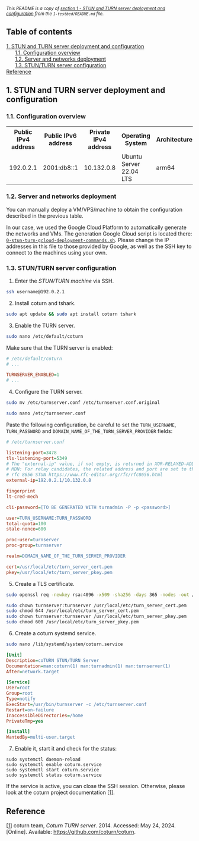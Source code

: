 <small><i>This README is a copy of [section 1 - STUN and TURN server deployment and configuration](../../1-testbed/README.md#1-stun-and-turn-server-deployment-and-configuration) from the `1-testbed/README.md` file.</i></small>

## Table of contents

[1. STUN and TURN server deployment and configuration](#1-stun-and-turn-server-deployment-and-configuration)  
&nbsp;&nbsp;&nbsp;&nbsp;&nbsp;&nbsp;[1.1. Configuration overview](#11-configuration-overview)  
&nbsp;&nbsp;&nbsp;&nbsp;&nbsp;&nbsp;[1.2. Server and networks deployment](#12-server-and-networks-deployment)  
&nbsp;&nbsp;&nbsp;&nbsp;&nbsp;&nbsp;[1.3. STUN/TURN server configuration](#13-stunturn-server-configuration)  
[Reference](#reference)

## 1. STUN and TURN server deployment and configuration

### 1.1. Configuration overview

<table>
    <tr>
        <th>Public IPv4 address</th>
        <th>Public IPv6 address</th>
        <th>Private IPv4 address</th>
        <th>Operating System</th>
        <th>Architecture</th>
        <th>Service</th>
        <th>Version</th>
        <th>Listening port</th>
    </tr>
    <tr>
        <td rowspan="2">192.0.2.1</td>
        <td rowspan="2">2001:db8::1</td>
        <td rowspan="2">10.132.0.8</td>
        <td rowspan="2">Ubuntu Server 22.04 LTS</td>
        <td rowspan="2">arm64</td>
        <td>coturn</td>
        <td>4.5.2</td>
        <td>5349 (TLS)</td>
    </tr>
    <tr>
        <td>TShark</td>
        <td>4.2.5</td>
        <td>N/A</td>
    </tr>
</table>


### 1.2. Server and networks deployment

You can manually deploy a VM/VPS/machine to obtain the configuration described in the previous table.

In our case, we used the Google Cloud Platform to automatically generate the networks and VMs. The generation Google Cloud script is located there: [`0-stun-turn-gcloud-deployment-commands.sh`](0-stun-turn-gcloud-deployment-commands.sh). Please change the IP addresses in this file to those provided by Google, as well as the SSH key to connect to the machines using your own.

### 1.3. STUN/TURN server configuration

1. Enter the *STUN/TURN machine* via SSH.

```bash
ssh username@192.0.2.1
```

2. Install coturn and tshark.

```bash
sudo apt update && sudo apt install coturn tshark
```

3. Enable the TURN server.

```bash
sudo nano /etc/default/coturn
```

Make sure that the TURN server is enabled:

```ini
# /etc/default/coturn
# ...

TURNSERVER_ENABLED=1
# ...
```

4. Configure the TURN server.

```bash
sudo mv /etc/turnserver.conf /etc/turnserver.conf.original

sudo nano /etc/turnserver.conf
```

Paste the following configuration, be careful to set the `TURN_USERNAME`, `TURN_PASSWORD` and `DOMAIN_NAME_OF_THE_TURN_SERVER_PROVIDER` fields:


```ini
# /etc/turnserver.conf

listening-port=3478
tls-listening-port=5349
# The "external-ip" value, if not empty, is returned in XOR-RELAYED-ADDRESS field. (doc du fichier de conf), puis : 
# MDN: For relay candidates, the related address and port are set to the mapped address selected by the TURN server. 
# rfc 8656 STUN https://www.rfc-editor.org/rfc/rfc8656.html
external-ip=192.0.2.1/10.132.0.8

fingerprint
lt-cred-mech

cli-password=[TO BE GENERATED WITH turnadmin -P -p <password>]

user=TURN_USERNAME:TURN_PASSWORD
total-quota=100
stale-nonce=600

proc-user=turnserver
proc-group=turnserver

realm=DOMAIN_NAME_OF_THE_TURN_SERVER_PROVIDER

cert=/usr/local/etc/turn_server_cert.pem
pkey=/usr/local/etc/turn_server_pkey.pem
```

5. Create a TLS certificate.

```bash
sudo openssl req -newkey rsa:4096 -x509 -sha256 -days 365 -nodes -out /usr/local/etc/turn_server_cert.pem -keyout /usr/local/etc/turn_server_pkey.pem

sudo chown turnserver:turnserver /usr/local/etc/turn_server_cert.pem
sudo chmod 644 /usr/local/etc/turn_server_cert.pem
sudo chown turnserver:turnserver /usr/local/etc/turn_server_pkey.pem
sudo chmod 600 /usr/local/etc/turn_server_pkey.pem
```

6. Create a coturn systemd service.

```bash
sudo nano /lib/systemd/system/coturn.service  
```

```ini
[Unit]
Description=coTURN STUN/TURN Server
Documentation=man:coturn(1) man:turnadmin(1) man:turnserver(1)
After=network.target

[Service]
User=root
Group=root
Type=notify
ExecStart=/usr/bin/turnserver -c /etc/turnserver.conf
Restart=on-failure
InaccessibleDirectories=/home
PrivateTmp=yes

[Install]
WantedBy=multi-user.target
```

7. Enable it, start it and check for the status:

```
sudo systemctl daemon-reload
sudo systemctl enable coturn.service
sudo systemctl start coturn.service
sudo systemctl status coturn.service
```

If the service is active, you can close the SSH session. Otherwise, please look at the coturn project documentation [[1](#references)].


## Reference

[[1](#test-bed)] coturn team, *Coturn TURN server*. 2014. Accessed: May 24, 2024. [Online]. Available: https://github.com/coturn/coturn.